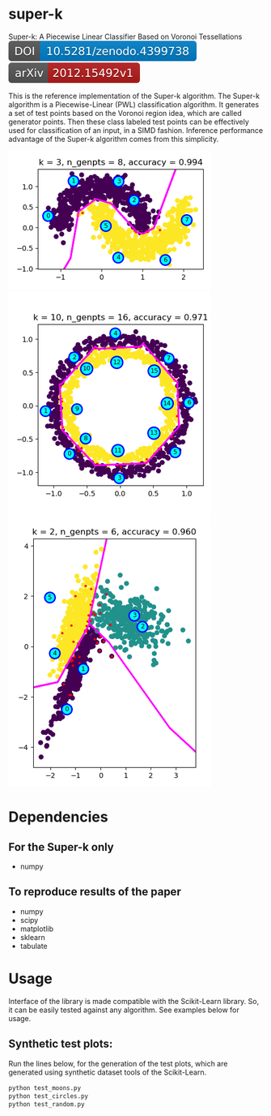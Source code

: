 # super-k
Super-k:  A Piecewise Linear Classifier Based on Voronoi Tessellations  
[![DOI](images/zenodo.4399738.svg)](https://doi.org/10.5281/zenodo.4399738)
[![arXiv](images/arXiv_2012.15492v1.svg)](https://arxiv.org/abs/2012.15492v1)

[comment]: # (arXiv.org non-official badge https://github.com/zsxoff/arxiv-badge)

This is the reference implementation of the Super-k algorithm. The Super-k
algorithm is a Piecewise-Linear (PWL) classification algorithm. It generates a
set of test points based on the Voronoi region idea, which are called generator points.
Then these class labeled test points can be effectively used for classification
of an input, in a SIMD fashion. Inference performance advantage of the Super-k
algorithm comes from this simplicity.

![Classification on 2 class moons](images/moons_1.png)
![Classification on 2 class circles](images/circles_1.png)
![Classification on 3 class random](images/random_1.png)

# Dependencies

## For the Super-k only

- numpy

## To reproduce results of the paper

- numpy
- scipy
- matplotlib
- sklearn
- tabulate

# Usage

Interface of the library is made compatible with the Scikit-Learn library. So,
it can be easily tested against any algorithm. See examples below for usage.

## Synthetic test plots:

Run the lines below, for the generation of the test plots, which are generated
using synthetic dataset tools of the Scikit-Learn.

```
python test_moons.py
python test_circles.py
python test_random.py
```
